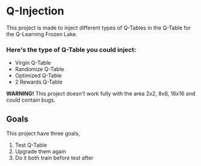 # Q-Injection

This project is made to inject different types of Q-Tables in the Q-Table for the Q-Learning Frozen Lake.

### Here's the type of Q-Table you could inject:
- Virgin Q-Table
- Randomize Q-Table
- Optimized Q-Table
- 2 Rewards Q-Table

**WARNING!** This project doesn't work fully with the area 2x2, 8x8, 16x16 and could contain bugs.

## Goals
This project have three goals, 
1. Test Q-Table
2. Upgrade them again
3. Do it both train before test after